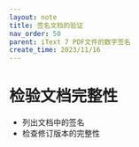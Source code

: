 ```yaml
---
layout: note
title: 签名文档的验证
nav_order: 50
parent: iText 7 PDF文件的数字签名
create_time: 2023/11/16
---
```


# 检验文档完整性

- 列出文档中的签名
- 检查修订版本的完整性
